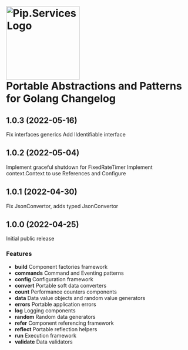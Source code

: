 # <img src="https://uploads-ssl.webflow.com/5ea5d3315186cf5ec60c3ee4/5edf1c94ce4c859f2b188094_logo.svg" alt="Pip.Services Logo" width="200"> <br/> Portable Abstractions and Patterns for Golang Changelog

## <a name="1.0.3"></a> 1.0.3 (2022-05-16)

Fix interfaces generics
Add IIdentifiable interface

## <a name="1.0.2"></a> 1.0.2 (2022-05-04)

Implement graceful shutdown for FixedRateTimer
Implement context.Context to use References and Configure

## <a name="1.0.1"></a> 1.0.1 (2022-04-30)

Fix JsonConvertor, adds typed JsonConvertor

## <a name="1.0.0"></a> 1.0.0 (2022-04-25)

Initial public release

### Features

* **build** Component factories framework
* **commands** Command and Eventing patterns
* **config** Configuration framework
* **convert** Portable soft data converters
* **count** Performance counters components
* **data** Data value objects and random value generators
* **errors** Portable application errors
* **log** Logging components
* **random** Random data generators
* **refer** Component referencing framework
* **reflect** Portable reflection helpers
* **run** Execution framework
* **validate** Data validators
